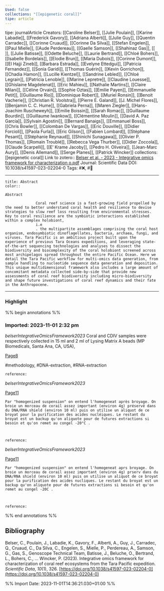 ```yaml
---
Used: false
collections: "[[epigenetic coral]]"
tipe: article
---
```

tipe: journalArticle
Creators: [[Caroline Belser]], [[Julie Poulain]], [[Karine Labadie]], [[Frederick Gavory]], [[Adriana Alberti]], [[Julie Guy]], [[Quentin Carradec]], [[Corinne Cruaud]], [[Corinne Da Silva]], [[Stefan Engelen]], [[Paul Mielle]], [[Aude Perdereau]], [[Gaelle Samson]], [[Shahinaz Gas]], [[ ]], [[Julie Batisse]], [[Odette Beluche]], [[Laurie Bertrand]], [[Chloé Bohers]], [[Isabelle Bordelais]], [[Elodie Brun]], [[Maria Dubois]], [[Corinne Dumont]], [[El Hajji Zineb]], [[Barbara Estrada]], [[Evelyne Ettedgui]], [[Patricia Fernandez]], [[Sonia Garidi]], [[Thomas Guérin]], [[Kevin Gorrichon]], [[Chadia Hamon]], [[Lucille Kientzel]], [[Sandrine Lebled]], [[Chloé Legrain]], [[Patricia Lenoble]], [[Marine Lepretre]], [[Claudine Louesse]], [[Ghislaine Magdelenat]], [[Eric Mahieu]], [[Nathalie Martins]], [[Claire Milani]], [[Céline Orvain]], [[Sophie Oztas]], [[Emilie Payen]], [[Emmanuelle Petit]], [[Guillaume Rio]], [[Dominique Robert]], [[Muriel Ronsin]], [[Benoit Vacherie]], [[Christian R. Voolstra]], [[Pierre E. Galand]], [[J. Michel Flores]], [[Benjamin C. C. Hume]], [[Gabriela Perna]], [[Maren Ziegler]], [[Hans-Joachim Ruscheweyh]], [[Emilie Boissin]], [[Sarah Romac]], [[Guillaume Bourdin]], [[Guillaume Iwankow]], [[Clémentine Moulin]], [[David A. Paz García]], [[Sylvain Agostini]], [[Bernard Banaigs]], [[Emmanuel Boss]], [[Chris Bowler]], [[Colomban De Vargas]], [[Eric Douville]], [[Didier Forcioli]], [[Paola Furla]], [[Eric Gilson]], [[Fabien Lombard]], [[Stéphane Pesant]], [[Stéphanie Reynaud]], [[Shinichi Sunagawa]], [[Olivier P. Thomas]], [[Romain Troublé]], [[Rebecca Vega Thurber]], [[Didier Zoccola]], [[Claude Scarpelli]], [[E’ Krame Jacoby]], [[Pedro H. Oliveira]], [[Jean-Marc Aury]], [[Denis Allemand]], [[Serge Planes]], [[Patrick Wincker]]
collections: [[epigenetic coral]]
Link to zotero:: [Belser et al. - 2023 - Integrative omics framework for characterization o.pdf](zotero://select/library/items/R7IPLT67)
Journal: Scientific Data
DOI: 10.1038/s41597-023-02204-0
Tags: #❌, #📇

---
```ad-note
title: Abstract
color:: 

Abstract
            
              Coral reef science is a fast-growing field propelled by the need to better understand coral health and resilience to devise strategies to slow reef loss resulting from environmental stresses. Key to coral resilience are the symbiotic interactions established within a complex holobiont,
              i.e
              . the multipartite assemblages comprising the coral host organism, endosymbiotic dinoflagellates, bacteria, archaea, fungi, and viruses. Tara Pacific is an ambitious project built upon the experience of previous Tara Oceans expeditions, and leveraging state-of-the-art sequencing technologies and analyses to dissect the biodiversity and biocomplexity of the coral holobiont screened across most archipelagos spread throughout the entire Pacific Ocean. Here we detail the Tara Pacific workflow for multi-omics data generation, from sample handling to nucleotide sequence data generation and deposition. This unique multidimensional framework also includes a large amount of concomitant metadata collected side-by-side that provide new assessments of coral reef biodiversity including micro-biodiversity and shape future investigations of coral reef dynamics and their fate in the Anthropocene.

```

---
### Highlight

%% begin annotations %%



### Imported: 2023-11-01 2:32 pm

*belserIntegrativeOmicsFramework2023*
	Coral and CDIV samples were respectively collected in 15 ml and 2 ml of Lysing Matrix A beads (MP Biomedicals, Santa Ana, CA, USA), 
	
[Page8](zotero://open-pdf/library/items/R7IPLT67?page=8&a=RUU73S6K)
	
	
#methodology, #DNA-extraction, #RNA-extraction
	
	
	reference:

*belserIntegrativeOmicsFramework2023*
	 
	
[Page11](zotero://open-pdf/library/items/R7IPLT67?page=11&a=DCRMLKB4)
	
	Par "homogenized suspension" on entend l'homogeneat après broyage. On broie un morceau de corail assez important (environ 4g) préservé dans du DNA/RNA shield (environ 10 ml) puis on utilise un aliquot de ce broyat pour la purification des acides nucléiques. Le restant du broyat est un backup qu'on aliquote pour de futures extractions si besoin et qu'on remet au congel -20°C .
	
	
	
	reference:

*belserIntegrativeOmicsFramework2023*
	 
	
[Page11](zotero://open-pdf/library/items/R7IPLT67?page=11&a=text-p11x527y625)
	
	Par "homogenized suspension" on entend l'homogeneat aprs broyage. On broie un morceau de corail assez important (environ 4g) prserv dans du DNA/RNA shield (environ 10 ml) puis on utilise un aliquot de ce broyat pour la purification des acides nucliques. Le restant du broyat est un backup qu'on aliquote pour de futures extractions si besoin et qu'on remet au congel -20C .
	
	
	
	reference:


%% end annotations %%

## Bibliography

Belser, C., Poulain, J., Labadie, K., Gavory, F., Alberti, A., Guy, J., Carradec, Q., Cruaud, C., Da Silva, C., Engelen, S., Mielle, P., Perdereau, A., Samson, G., Gas, S., Genoscope Technical Team, Batisse, J., Beluche, O., Bertrand, L., Bohers, C., … Wincker, P. (2023). Integrative omics framework for characterization of coral reef ecosystems from the Tara Pacific expedition. _Scientific Data_, _10_(1), 326. [https://doi.org/10.1038/s41597-023-02204-0](https://doi.org/10.1038/s41597-023-02204-0)

%% Import Date: 2023-11-01T14:36:21.030+01:00 %%
